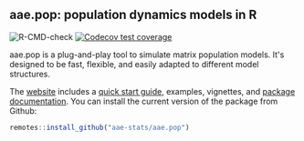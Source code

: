 ## aae.pop: population dynamics models in R

<!-- badges: start -->
![R-CMD-check](https://github.com/aae-stats/aae.pop/actions/workflows/check-standard.yaml/badge.svg)
[![Codecov test coverage](https://codecov.io/github/aae-stats/aae.pop/main/graph/badge.svg)](https://app.codecov.io/github/aae-stats/aae.pop/)
<!-- badges: end -->


aae.pop is a plug-and-play tool to simulate matrix population models. It's designed to be fast, flexible, and easily adapted to different model structures.

The [website](https://aae-stats.github.io/aae.pop) includes a [quick start guide](https://aae-stats.github.io/aae.pop/articles/get_started.html), examples, vignettes, and [package documentation](https://aae-stats.github.io/aae.pop/reference/index.html). 
You can install the current version of the package from Github:

``` r
remotes::install_github("aae-stats/aae.pop")
```
